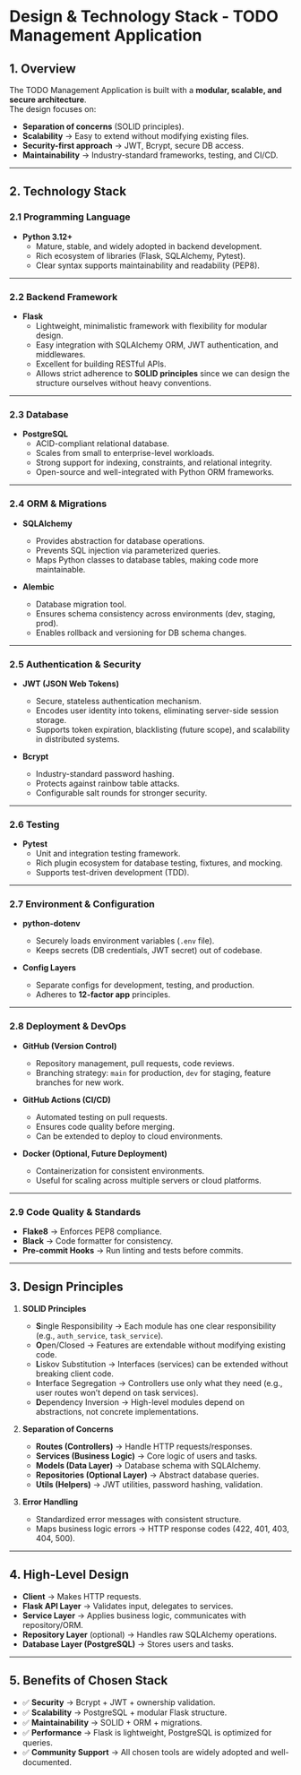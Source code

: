# Design & Technology Stack - TODO Management Application

## 1. Overview
The TODO Management Application is built with a **modular, scalable, and secure architecture**.  
The design focuses on:
- **Separation of concerns** (SOLID principles).
- **Scalability** → Easy to extend without modifying existing files.
- **Security-first approach** → JWT, Bcrypt, secure DB access.
- **Maintainability** → Industry-standard frameworks, testing, and CI/CD.

---

## 2. Technology Stack

### 2.1 Programming Language
- **Python 3.12+**
  - Mature, stable, and widely adopted in backend development.
  - Rich ecosystem of libraries (Flask, SQLAlchemy, Pytest).
  - Clear syntax supports maintainability and readability (PEP8).

---

### 2.2 Backend Framework
- **Flask**
  - Lightweight, minimalistic framework with flexibility for modular design.
  - Easy integration with SQLAlchemy ORM, JWT authentication, and middlewares.
  - Excellent for building RESTful APIs.
  - Allows strict adherence to **SOLID principles** since we can design the structure ourselves without heavy conventions.

---

### 2.3 Database
- **PostgreSQL**
  - ACID-compliant relational database.
  - Scales from small to enterprise-level workloads.
  - Strong support for indexing, constraints, and relational integrity.
  - Open-source and well-integrated with Python ORM frameworks.

---

### 2.4 ORM & Migrations
- **SQLAlchemy**
  - Provides abstraction for database operations.
  - Prevents SQL injection via parameterized queries.
  - Maps Python classes to database tables, making code more maintainable.

- **Alembic**
  - Database migration tool.
  - Ensures schema consistency across environments (dev, staging, prod).
  - Enables rollback and versioning for DB schema changes.

---

### 2.5 Authentication & Security
- **JWT (JSON Web Tokens)**
  - Secure, stateless authentication mechanism.
  - Encodes user identity into tokens, eliminating server-side session storage.
  - Supports token expiration, blacklisting (future scope), and scalability in distributed systems.

- **Bcrypt**
  - Industry-standard password hashing.
  - Protects against rainbow table attacks.
  - Configurable salt rounds for stronger security.

---

### 2.6 Testing
- **Pytest**
  - Unit and integration testing framework.
  - Rich plugin ecosystem for database testing, fixtures, and mocking.
  - Supports test-driven development (TDD).

---

### 2.7 Environment & Configuration
- **python-dotenv**
  - Securely loads environment variables (`.env` file).
  - Keeps secrets (DB credentials, JWT secret) out of codebase.

- **Config Layers**
  - Separate configs for development, testing, and production.
  - Adheres to **12-factor app** principles.

---

### 2.8 Deployment & DevOps
- **GitHub (Version Control)**
  - Repository management, pull requests, code reviews.
  - Branching strategy: `main` for production, `dev` for staging, feature branches for new work.

- **GitHub Actions (CI/CD)**
  - Automated testing on pull requests.
  - Ensures code quality before merging.
  - Can be extended to deploy to cloud environments.

- **Docker (Optional, Future Deployment)**
  - Containerization for consistent environments.
  - Useful for scaling across multiple servers or cloud platforms.

---

### 2.9 Code Quality & Standards
- **Flake8** → Enforces PEP8 compliance.
- **Black** → Code formatter for consistency.
- **Pre-commit Hooks** → Run linting and tests before commits.

---

## 3. Design Principles
1. **SOLID Principles**
   - **S**ingle Responsibility → Each module has one clear responsibility (e.g., `auth_service`, `task_service`).
   - **O**pen/Closed → Features are extendable without modifying existing code.
   - **L**iskov Substitution → Interfaces (services) can be extended without breaking client code.
   - **I**nterface Segregation → Controllers use only what they need (e.g., user routes won’t depend on task services).
   - **D**ependency Inversion → High-level modules depend on abstractions, not concrete implementations.

2. **Separation of Concerns**
   - **Routes (Controllers)** → Handle HTTP requests/responses.
   - **Services (Business Logic)** → Core logic of users and tasks.
   - **Models (Data Layer)** → Database schema with SQLAlchemy.
   - **Repositories (Optional Layer)** → Abstract database queries.
   - **Utils (Helpers)** → JWT utilities, password hashing, validation.

3. **Error Handling**
   - Standardized error messages with consistent structure.
   - Maps business logic errors → HTTP response codes (422, 401, 403, 404, 500).

---

## 4. High-Level Design
- **Client** → Makes HTTP requests.
- **Flask API Layer** → Validates input, delegates to services.
- **Service Layer** → Applies business logic, communicates with repository/ORM.
- **Repository Layer** (optional) → Handles raw SQLAlchemy operations.
- **Database Layer (PostgreSQL)** → Stores users and tasks.

---

## 5. Benefits of Chosen Stack
- ✅ **Security** → Bcrypt + JWT + ownership validation.
- ✅ **Scalability** → PostgreSQL + modular Flask structure.
- ✅ **Maintainability** → SOLID + ORM + migrations.
- ✅ **Performance** → Flask is lightweight, PostgreSQL is optimized for queries.
- ✅ **Community Support** → All chosen tools are widely adopted and well-documented.

